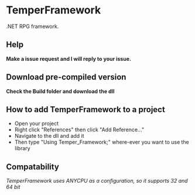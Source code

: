 # TemperFramework
.NET RPG framework.


## Help
**Make a issue request and I will reply to your issue.**


## Download pre-compiled version
**Check the Build folder and download the dll**

## How to add TemperFramework to a project
* Open your project
* Right click "References" then click "Add Reference..." 
* Navigate to the dll and add it
* Then type "Using Temper_Framework;" where-ever you want to use the library

## Compatability 
*TemperFramework uses ANYCPU as a configuration, so it supports 32 and 64 bit*
